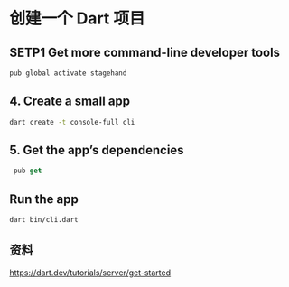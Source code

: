 # 创建一个 Dart 项目

## SETP1  Get more command-line developer tools

```bash
pub global activate stagehand
```

## 4. Create a small app

```bash
dart create -t console-full cli
```

## 5. Get the app’s dependencies

```dart
 pub get
```

## Run the app

```bash
dart bin/cli.dart

```

## 资料

https://dart.dev/tutorials/server/get-started